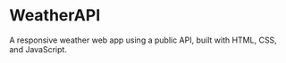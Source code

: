 # WeatherAPI
A responsive weather web app using a public API, built with HTML, CSS, and JavaScript.
